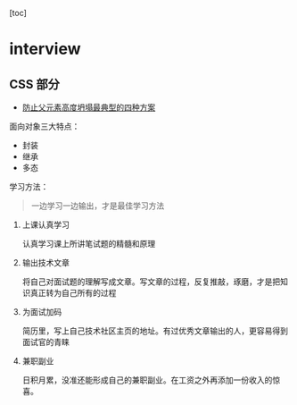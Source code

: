 ﻿[toc]

# interview

## CSS 部分

* [防止父元素高度坍塌最典型的四种方案](https://interview.zhangpan.online/CSS/README.md)

面向对象三大特点：

* 封装
* 继承
* 多态

学习方法：

> 一边学习一边输出，才是最佳学习方法

1. 上课认真学习

   认真学习课上所讲笔试题的精髓和原理

2. 输出技术文章

   将自己对面试题的理解写成文章。写文章的过程，反复推敲，琢磨，才是把知识真正转为自己所有的过程

3. 为面试加码

   简历里，写上自己技术社区主页的地址。有过优秀文章输出的人，更容易得到面试官的青睐

4. 兼职副业

   日积月累，没准还能形成自己的兼职副业。在工资之外再添加一份收入的惊喜。
